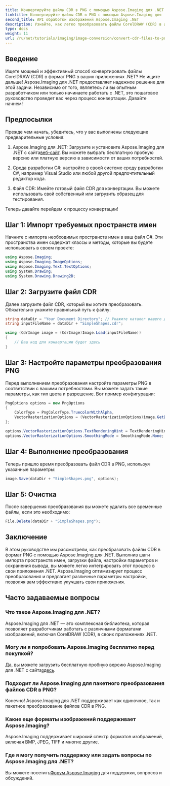 ```yaml
---
title: Конвертируйте файлы CDR в PNG с помощью Aspose.Imaging для .NET
linktitle: Конвертируйте файлы CDR в PNG с помощью Aspose.Imaging для .NET
second_title: API обработки изображений Aspose.Imaging .NET
description: Узнайте, как легко преобразовать файлы CorelDRAW (CDR) в формат PNG в ваших приложениях .NET с помощью Aspose.Imaging. Это полное руководство содержит пошаговые инструкции.
type: docs
weight: 11
url: /ru/net/tutorials/imaging/image-conversion/convert-cdr-files-to-png/
---
```

## Введение

Ищете мощный и эффективный способ конвертировать файлы CorelDRAW (CDR) в формат PNG в ваших приложениях .NET? Не ищите дальше! Aspose.Imaging для .NET предоставляет надежное решение для этой задачи. Независимо от того, являетесь ли вы опытным разработчиком или только начинаете работать с .NET, это пошаговое руководство проведет вас через процесс конвертации. Давайте начнем!

## Предпосылки

Прежде чем начать, убедитесь, что у вас выполнены следующие предварительные условия:

1.  Aspose.Imaging для .NET: Загрузите и установите Aspose.Imaging для .NET с сайта[веб-сайт](https://releases.aspose.com/imaging/net/). Вы можете выбрать бесплатную пробную версию или платную версию в зависимости от ваших потребностей.

2. Среда разработки C#: настройте в своей системе среду разработки C#, например Visual Studio или любой другой предпочтительный редактор кода.

3. Файл CDR: Имейте готовый файл CDR для конвертации. Вы можете использовать свой собственный или загрузить образец для тестирования.

Теперь давайте перейдем к процессу конвертации!

## Шаг 1: Импорт требуемых пространств имен

Начните с импорта необходимых пространств имен в ваш файл C#. Эти пространства имен содержат классы и методы, которые вы будете использовать в своем проекте:

```csharp
using Aspose.Imaging;
using Aspose.Imaging.ImageOptions;
using Aspose.Imaging.Text.TextOptions;
using System.Drawing;
using System.Drawing.Drawing2D;
```

## Шаг 2: Загрузите файл CDR

Далее загрузите файл CDR, который вы хотите преобразовать. Обязательно укажите правильный путь к файлу:

```csharp
string dataDir = "Your Document Directory"; // Укажите каталог вашего документа
string inputFileName = dataDir + "SimpleShapes.cdr";

using (CdrImage image = (CdrImage)Image.Load(inputFileName))
{
    // Ваш код для конвертации будет здесь
}
```

## Шаг 3: Настройте параметры преобразования PNG

Перед выполнением преобразования настройте параметры PNG в соответствии с вашими потребностями. Вы можете задать такие параметры, как тип цвета и разрешение. Вот пример конфигурации:

```csharp
PngOptions options = new PngOptions
{
    ColorType = PngColorType.TruecolorWithAlpha,
    VectorRasterizationOptions = (VectorRasterizationOptions)image.GetDefaultOptions(new object[] { Color.White, image.Width, image.Height })
};

options.VectorRasterizationOptions.TextRenderingHint = TextRenderingHint.SingleBitPerPixel;
options.VectorRasterizationOptions.SmoothingMode = SmoothingMode.None;
```

## Шаг 4: Выполнение преобразования

Теперь пришло время преобразовать файл CDR в PNG, используя указанные параметры:

```csharp
image.Save(dataDir + "SimpleShapes.png", options);
```

## Шаг 5: Очистка

После завершения преобразования вы можете удалить все временные файлы, если это необходимо:

```csharp
File.Delete(dataDir + "SimpleShapes.png");
```

## Заключение

В этом руководстве мы рассмотрели, как преобразовать файлы CDR в формат PNG с помощью Aspose.Imaging для .NET. Выполнив шаги импорта пространств имен, загрузки файла, настройки параметров и сохранения вывода, вы можете легко интегрировать этот процесс в свои приложения .NET. Aspose.Imaging оптимизирует процесс преобразования и предлагает различные параметры настройки, позволяя вам эффективно улучшать свои приложения.

## Часто задаваемые вопросы

### Что такое Aspose.Imaging для .NET?

Aspose.Imaging для .NET — это комплексная библиотека, которая позволяет разработчикам работать с различными форматами изображений, включая CorelDRAW (CDR), в своих приложениях .NET.

### Могу ли я попробовать Aspose.Imaging бесплатно перед покупкой?

 Да, вы можете загрузить бесплатную пробную версию Aspose.Imaging для .NET с сайта[здесь](https://releases.aspose.com/).

### Подходит ли Aspose.Imaging для пакетного преобразования файлов CDR в PNG?

Конечно! Aspose.Imaging для .NET поддерживает как одиночное, так и пакетное преобразование файлов CDR в PNG.

### Какие еще форматы изображений поддерживает Aspose.Imaging?

Aspose.Imaging поддерживает широкий спектр форматов изображений, включая BMP, JPEG, TIFF и многие другие.

### Где я могу получить поддержку или задать вопросы по Aspose.Imaging для .NET?

 Вы можете посетить[Форум Aspose.Imaging](https://forum.aspose.com/) для поддержки, вопросов и обсуждений.